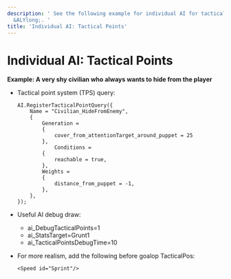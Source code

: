 ```yaml
---
description: ' See the following example for individual AI for tactical points in
  &ALYlong;. '
title: 'Individual AI: Tactical Points'
---
```

# Individual AI: Tactical Points<a name="ai-concepts-example-dynamic-tactical-points"></a>

**Example: A very shy civilian who always wants to hide from the player**
+ Tactical point system \(TPS\) query:

  ```
  AI.RegisterTacticalPointQuery({
      Name = "Civilian_HideFromEnemy",
      {
          Generation =
          {
              cover_from_attentionTarget_around_puppet = 25
          },
              Conditions =
          {
              reachable = true,
          },
          Weights =
          {
              distance_from_puppet = -1,
          },
      },
  });
  ```
+ Useful AI debug draw: 
  + ai\_DebugTacticalPoints=1
  + ai\_StatsTarget=Grunt1
  + ai\_TacticalPointsDebugTime=10
+ For more realism, add the following before goalop TacticalPos:

  ```
  <Speed id="Sprint"/>
  ```